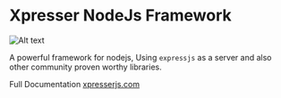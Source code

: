 # Xpresser NodeJs Framework

![Alt text](https://cdn.jsdelivr.net/npm/xpresser/xpresser-logo-black.png "Xpresser Logo")

A powerful framework for nodejs, Using `expressjs` as a server and also other community proven worthy libraries.

Full Documentation [xpresserjs.com](https://xpresserjs.com)
